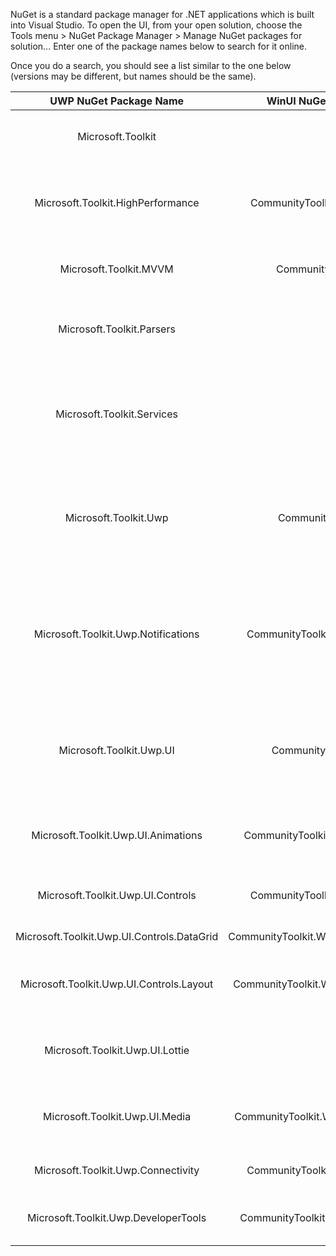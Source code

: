 NuGet is a standard package manager for .NET applications which is built into Visual Studio. To open the UI, from your open solution, choose the Tools menu > NuGet Package Manager > Manage NuGet packages for solution... Enter one of the package names below to search for it online.

Once you do a search, you should see a list similar to the one below (versions may be different, but names should be the same).

| **UWP NuGet Package Name**      | **WinUI NuGet Package Name** | **Description** |
| :-------------: | :----------: | :----------: |
|  Microsoft.Toolkit | | .NET Standard NuGet package containing common code   |
| Microsoft.Toolkit.HighPerformance   | CommunityToolkit.HighPerformance | .NET Standard and .NET Core NuGet package with performance-oriented helpers, extensions, etc |
| Microsoft.Toolkit.MVVM | CommunityToolkit.MVVM | (In Preview) .NET Standard MVVM Library, [read more here](https://aka.ms/MVVMToolkit) |
|  Microsoft.Toolkit.Parsers | 	| .NET Standard NuGet package containing cross-platform parsers, such as Markdown   |
|  Microsoft.Toolkit.Services | | (Deprecating) .NET Standard NuGet package containing cross-platform services helpers, such as LinkedIn, Microsoft Graph, Twitter and more   |
|  Microsoft.Toolkit.Uwp | CommunityToolkit.WinUI | Main NuGet package includes code only helpers such as Color conversions, Storage file handling, a Stream helper class, etc.   |
|  Microsoft.Toolkit.Uwp.Notifications | CommunityToolkit.WinUI.Notifications |	Notifications Package - Generate tile, toast, and badge notifications for Windows 10 via code. Includes IntelliSense support to avoid having to use the XML syntax   |
|  Microsoft.Toolkit.Uwp.UI | CommunityToolkit.WinUI.UI | UI Packages - XAML converters, Visual tree extensions, State Triggers, and other extensions and helpers for your XAML UI   |
|  Microsoft.Toolkit.Uwp.UI.Animations | CommunityToolkit.WinUI.UI.Animations | Animations and Composition behaviors such as Blur, Fade, Rotate, etc.   |
|  Microsoft.Toolkit.Uwp.UI.Controls | CommunityToolkit.WinUI.UI.Controls | XAML Controls such as RadialGauge, RangeSelector, etc. |
|  Microsoft.Toolkit.Uwp.UI.Controls.DataGrid | CommunityToolkit.WinUI.UI.Controls.DataGrid | XAML DataGrid control   |
|  Microsoft.Toolkit.Uwp.UI.Controls.Layout | CommunityToolkit.WinUI.UI.Controls.Layout | XAML layout controls such as WrapLayout, StaggeredLayout, etc.   |
|  Microsoft.Toolkit.Uwp.UI.Lottie |  | Library for rendering Adobe AfterEffects animations natively in Windows apps   |
|  Microsoft.Toolkit.Uwp.UI.Media | CommunityToolkit.WinUI.UI.Controls.Media | Brushes, Win2D/Composition effects, and helpers to create visual effects   |
|  Microsoft.Toolkit.Uwp.Connectivity | CommunityToolkit.WinUI.Connectivity | API helpers such as BluetoothLEHelper and Networking   |
|  Microsoft.Toolkit.Uwp.DeveloperTools | CommunityToolkit.WinUI.DeveloperTools | XAML user controls and services to help developer building their app   |
